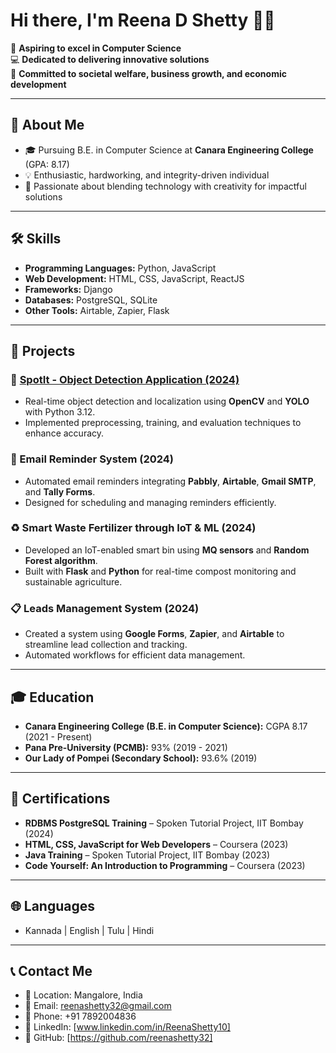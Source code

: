 # Hi there, I'm Reena D Shetty 👩‍💻  

🌟 **Aspiring to excel in Computer Science**  
💻 **Dedicated to delivering innovative solutions**  
🌱 **Committed to societal welfare, business growth, and economic development**  

---

## 📖 **About Me**

- 🎓 Pursuing B.E. in Computer Science at **Canara Engineering College** (GPA: 8.17)  
- 💡 Enthusiastic, hardworking, and integrity-driven individual  
- 🌟 Passionate about blending technology with creativity for impactful solutions  

---

## 🛠️ **Skills**

- **Programming Languages:** Python, JavaScript  
- **Web Development:** HTML, CSS, JavaScript, ReactJS  
- **Frameworks:** Django  
- **Databases:** PostgreSQL, SQLite  
- **Other Tools:** Airtable, Zapier, Flask  

---

## 💼 **Projects**

### 🌟 [SpotIt - Object Detection Application (2024)](https://github.com/your-repo-link)
- Real-time object detection and localization using **OpenCV** and **YOLO** with Python 3.12.  
- Implemented preprocessing, training, and evaluation techniques to enhance accuracy.

### 📧 Email Reminder System (2024)
- Automated email reminders integrating **Pabbly**, **Airtable**, **Gmail SMTP**, and **Tally Forms**.  
- Designed for scheduling and managing reminders efficiently.

### ♻️ Smart Waste Fertilizer through IoT & ML (2024)
- Developed an IoT-enabled smart bin using **MQ sensors** and **Random Forest algorithm**.  
- Built with **Flask** and **Python** for real-time compost monitoring and sustainable agriculture.

### 📋 Leads Management System (2024)
- Created a system using **Google Forms**, **Zapier**, and **Airtable** to streamline lead collection and tracking.  
- Automated workflows for efficient data management.

---

## 🎓 **Education**

- **Canara Engineering College (B.E. in Computer Science):** CGPA 8.17 (2021 - Present)  
- **Pana Pre-University (PCMB):** 93% (2019 - 2021)  
- **Our Lady of Pompei (Secondary School):** 93.6% (2019)  

---

## 📜 **Certifications**

- **RDBMS PostgreSQL Training** – Spoken Tutorial Project, IIT Bombay (2024)  
- **HTML, CSS, JavaScript for Web Developers** – Coursera (2023)  
- **Java Training** – Spoken Tutorial Project, IIT Bombay (2023)  
- **Code Yourself: An Introduction to Programming** – Coursera (2023)  

---

## 🌐 **Languages**

- Kannada | English | Tulu | Hindi  

---

## 📞 **Contact Me**

- 📍 Location: Mangalore, India  
- 📧 Email: [reenashetty32@gmail.com](mailto:reenashetty32@gmail.com)  
- 📱 Phone: +91 7892004836  
- 💼 LinkedIn: [www.linkedin.com/in/ReenaShetty10] 
- 🌟 GitHub: [https://github.com/reenashetty32]  
